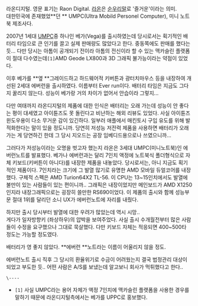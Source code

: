라온디지털. 영문 표기는 Raon Digital. [라온](%EB%9D%BC%EC%98%A8.md)은
[순우리말](%EC%88%9C%EC%9A%B0%EB%A6%AC%EB%A7%90.md)로 '즐거운'이라는 의미.  
대한민국에 존재했었**던 ** UMPC(Ultra Mobild Personel Computer), 미니 노트북 제조사다.

2007년 1세대 [UMPC](UMPC.md)중 하나인 베가(Vega)를 출시하였는데 당시로서는 획기적인 배터리 타임으로 큰 인기를
끌고 실제 판매량도 많았다고 한다. 중동쪽에도 판매를 했다는 듯... 다만 당시는 아톰이 공개되기 전이라 아톰의 전신이라 할 수 있는
맥카슬린 플랫폼이 절대 다수였는데`[1]`AMD Geode LX800과 3D 그래픽 불가능이라는 약점이 있었다.

이후 베가를 **옆 **그레이드하고 하드웨어적 키버튼과 광터치마우스 등을 내장하여 개선된 2세대 에버런을 출시하였다. 이름부터 Ever
run이다. 배터리 타임은 지금도 그다지 꿀리지 않는다. 성능이 베가랑 거의 차이가 없어서 안습이라 그렇지...

다만 여태까지 라온디지털의 제품에 대한 인식은 배터리는 오래 가는데 성능이 안 좋다는 평이 대세였고 아이튠즈도 못 돌린다고 비난하는 해외
리뷰도 있었다. 사실 아이튠즈 윈도우용이 다소 무거운 감이 있긴하다. 일부러 애플에서 매킨토시 구입 유도를 위해 발적화한다는 말이 있을
정도니까. 당연히 저성능 저전력 제품을 사용하면 배터리가 오래 가는 게 당연하긴 한데 그 당시 지오드는 공장 임베디드용으로나 쓰였으니까...

그러다가 저성능이라는 오명을 벗고자 했는지 라온은 3세대 UMPC(미니노트북)인 에버런노트를 발표했다. 베가나 에버런과는 달리 7인치 액정에
노트북식 폴더형식으로 자체 키보드(키버튼이 아니다)를 내장한 제품을 내놓았다. 당시로서는, 아니 지금도 획기적인 제품이다. 7인치라는 크기에
그 발열 많기로 유명한 AMD 모바일 듀얼코어를 내장했다. 구체적 스펙은 AMD Turion64X2 TL-56. 이 CPU는
13~15인치에서도 발열에 불만이 있는 사람들이 있는 편이니까.. 그래픽은 내장이었지만 메인보드가 AMD X1250인지라 내장그래픽으로는
굉장히 쓸만한 RS690이었다. 이 제품의 출시와 함께 성능부문 절대 1위를 달리던 소니 UX가 에버런노트에 자리를 내줬다.

하지만 출시 당시부터 발열에 대한 우려가 많았는데 역시 시망..  
게다가 일자방향키 (좌상하우)의 압박을 보여주었다. 사실 출시 수개월전부터 많은 사람들이 수정을 요구했으나 그대로 묵살했다. 다만 키보드
자체는 적응되면 400~500타 정도는 가능할 정도였다.

배터리가 영 좋지 않았다. **에버런 **노트라는 이름이 어울리지 않을 정도.

에버런노트 출시 직후 그 당시의 환율위기로 수금이 어려웠는지 결국 법정관리 대상이 되었고 부도한 듯.. 어떤 사람은 A/S를 보냈는데
알고보니 회사가 먹튀했다고 한다..

`\----`

  * `[1]` 사실 UMPC라는 용어 자체가 액정 7인치에 맥카슬린 플랫폼을 사용한 경우를 말하기 때문에 라온디지털측에서는 베가를 UPPC로 홍보했다.

